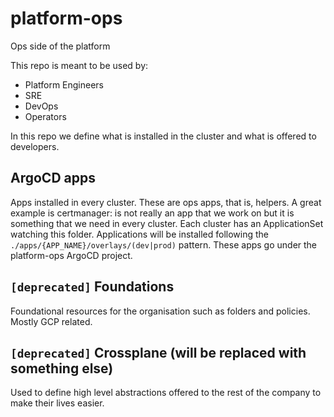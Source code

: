 # platform-ops

Ops side of the platform

This repo is meant to be used by:
- Platform Engineers
- SRE
- DevOps
- Operators

In this repo we define what is installed in the cluster and what is offered to developers.

## ArgoCD apps
Apps installed in every cluster. These are ops apps, that is, helpers. A great example is certmanager: is not really an app that we work on but it is something that we need in every cluster.
Each cluster has an ApplicationSet watching this folder. Applications will be installed following the `./apps/{APP_NAME}/overlays/(dev|prod)` pattern.
These apps go under the platform-ops ArgoCD project.

## `[deprecated]` Foundations
Foundational resources for the organisation such as folders and policies. Mostly GCP related.

## `[deprecated]` Crossplane (will be replaced with something else)
Used to define high level abstractions offered to the rest of the company to make their lives easier.